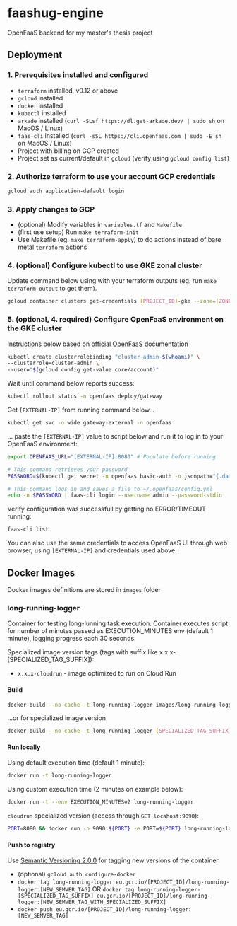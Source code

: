 # faashug-engine

OpenFaaS backend for my master's thesis project

## Deployment

### 1. Prerequisites installed and configured

* `terraform` installed, v0.12 or above
* `gcloud` installed
* `docker` installed
* `kubectl` installed
* `arkade` installed (`curl -SLsf https://dl.get-arkade.dev/ | sudo sh` on MacOS / Linux)
* `faas-cli` installed (`curl -sSL https://cli.openfaas.com | sudo -E sh` on MacOS / Linux)
* Project with billing on GCP created
* Project set as current/default in `gcloud` (verify using `gcloud config list`)

### 2. Authorize terraform to use your account GCP credentials

```bash
gcloud auth application-default login
```

### 3. Apply changes to GCP

* (optional) Modify variables in `variables.tf` and `Makefile`
* (first use setup) Run `make terraform-init`
* Use Makefile (eg. `make terraform-apply`) to do actions instead of bare metal `terraform` actions

### 4. (optional) Configure kubectl to use GKE zonal cluster

Update command below using with your terraform outputs (eg. run `make terraform-output` to get them).

```bash
gcloud container clusters get-credentials [PROJECT_ID]-gke --zone=[ZONE]
```

### 5. (optional, 4. required) Configure OpenFaaS environment on the GKE cluster

Instructions below based on [official OpenFaaS documentation](https://github.com/openfaas/workshop/blob/master/lab1b.md#run-on-gke-google-kubernetes-engine)

```bash
kubectl create clusterrolebinding "cluster-admin-$(whoami)" \
--clusterrole=cluster-admin \
--user="$(gcloud config get-value core/account)"
```

Wait until command below reports success:

```bash
kubectl rollout status -n openfaas deploy/gateway
```

Get `[EXTERNAL-IP]` from running command below...

```bash
kubectl get svc -o wide gateway-external -n openfaas
```

... paste the `[EXTERNAL-IP]` value to script below and run it to log in to your OpenFaaS environment:

```bash
export OPENFAAS_URL="[EXTERNAL-IP]:8080" # Populate before running

# This command retrieves your password
PASSWORD=$(kubectl get secret -n openfaas basic-auth -o jsonpath="{.data.basic-auth-password}" | base64 --decode; echo)

# This command logs in and saves a file to ~/.openfaas/config.yml
echo -n $PASSWORD | faas-cli login --username admin --password-stdin
```

Verify configuration was successfull by getting no ERROR/TIMEOUT running:

```bash
faas-cli list
```

You can also use the same credentials to access OpenFaaS UI through web browser, using `[EXTERNAL-IP]` and credentials used above.

## Docker Images

Docker images definitions are stored in `images` folder

### long-running-logger

Container for testing long-lunning task execution. Container executes script for number of minutes passed as EXECUTION_MINUTES env (default 1 minute), logging progress each 30 seconds.

Specialized image version tags (tags with suffix like x.x.x-[SPECIALIZED_TAG_SUFFIX]):

* `x.x.x-cloudrun` - image optimized to run on Cloud Run

#### Build

```bash
docker build --no-cache -t long-running-logger images/long-running-logger
```

...or for specialized image version

```bash
docker build --no-cache -t long-running-logger-[SPECIALIZED_TAG_SUFFIX] -f images/long-running-logger/Dockerfile.[SPECIALIZED_TAG_SUFFIX] images/long-running-logger
```

#### Run locally

Using default execution time (default 1 minute):

```bash
docker run -t long-running-logger
```

Using custom execution time (2 minutes on example below):

```bash
docker run -t --env EXECUTION_MINUTES=2 long-running-logger
```

`cloudrun` specialized version (access through `GET locahost:9090`):

```bash
PORT=8080 && docker run -p 9090:${PORT} -e PORT=${PORT} long-running-logger-cloudrun
```

#### Push to registry

Use [Semantic Versioning 2.0.0](https://semver.org/) for tagging new versions of the container

* (optional) `gcloud auth configure-docker`
* `docker tag long-running-logger eu.gcr.io/[PROJECT_ID]/long-running-logger:[NEW_SEMVER_TAG]` OR `docker tag long-running-logger-[SPECIALIZED_TAG_SUFFIX] eu.gcr.io/[PROJECT_ID]/long-running-logger:[NEW_SEMVER_TAG_WITH_SPECIALIZED_SUFFIX]`
* `docker push eu.gcr.io/[PROJECT_ID]/long-running-logger:[NEW_SEMVER_TAG]`
